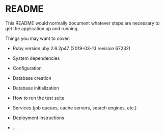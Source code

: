 # README

This README would normally document whatever steps are necessary to get the
application up and running.

Things you may want to cover:

* Ruby version
uby 2.6.2p47 (2019-03-13 revision 67232)

* System dependencies

* Configuration

* Database creation

* Database initialization

* How to run the test suite

* Services (job queues, cache servers, search engines, etc.)

* Deployment instructions

* ...

